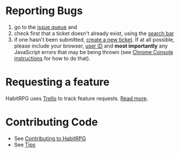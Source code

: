 # Reporting Bugs

1. go to the [issue queue](https://github.com/lefnire/habitrpg/issues?state=open) and
1. check first that a ticket doesn't already exist, using the [search bar](https://www.evernote.com/shard/s17/sh/4a159680-a709-4949-9805-d849bc124c1d/6276f24fb1dce8985eec7d5b021edd9c)
1. if one hasn't been submitted, [create a new ticket](https://github.com/lefnire/habitrpg/issues/new). If at all possible, please include your browser, [user ID](http://habitrpg.wikia.com/wiki/Settings#UserID) and **most importantly** any JavaScript errors that may be being thrown (see [Chrome Console instructions](https://developers.google.com/chrome-developer-tools/docs/console#opening_the_console) for how to do that).

# Requesting a feature

HabitRPG uses [Trello](https://trello.com/b/EpoYEYod/habitrpg) to track feature requests. [Read more](https://trello.com/c/8gzGlle8/142-how-to-submit-a-new-request).

# Contributing Code

* See [Contributing to HabitRPG](http://habitrpg.wikia.com/wiki/Contributing_to_HabitRPG)
* See [Tips](http://habitrpg.wikia.com/wiki/Tips)
